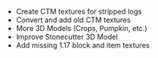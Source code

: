 - Create CTM textures for stripped logs
- Convert and add old CTM textures
- More 3D Models (Crops, Pumpkin, etc.)
- Improve Stonecutter 3D Model
- Add missing 1.17 block and item textures
